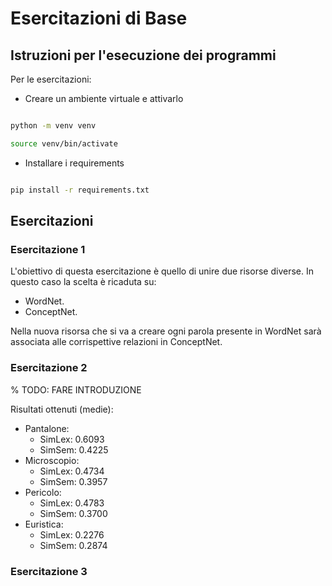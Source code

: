 # Esercitazioni di Base

## Istruzioni per l'esecuzione dei programmi 

Per le esercitazioni:

- Creare un ambiente virtuale e attivarlo

```bash

python -m venv venv

source venv/bin/activate

```

- Installare i requirements

```bash

pip install -r requirements.txt

```

## Esercitazioni 

### Esercitazione 1 

L'obiettivo di questa esercitazione è quello di unire due risorse diverse. In questo caso la scelta è ricaduta su: 

- WordNet. 
- ConceptNet.

Nella nuova risorsa che si va a creare ogni parola presente in WordNet sarà associata alle corrispettive relazioni in ConceptNet.

### Esercitazione 2 

% TODO: FARE INTRODUZIONE

Risultati ottenuti (medie):

- Pantalone:
    + SimLex: 0.6093
    + SimSem: 0.4225
- Microscopio:
    + SimLex: 0.4734
    + SimSem: 0.3957
- Pericolo:
    + SimLex: 0.4783
    + SimSem: 0.3700
- Euristica:
    + SimLex: 0.2276
    + SimSem: 0.2874

### Esercitazione 3
